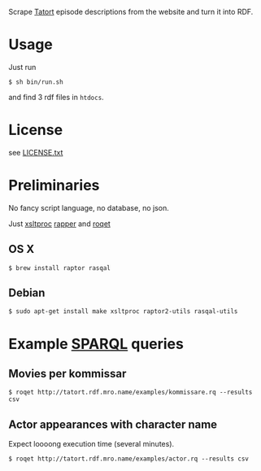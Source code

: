 
Scrape [Tatort](http://www.tatort.de/) episode descriptions from the website
and turn it into RDF.

# Usage

Just run

    $ sh bin/run.sh

and find 3 rdf files in `htdocs`.

# License

see [LICENSE.txt](LICENSE.txt)

# Preliminaries

No fancy script language, no database, no json.

Just [xsltproc](http://xmlsoft.org/XSLT/xsltproc.html) [rapper](http://librdf.org/raptor/rapper.html)
and [roqet](http://librdf.org/rasqal/roqet.html)

## OS X

    $ brew install raptor rasqal

## Debian

    $ sudo apt-get install make xsltproc raptor2-utils rasqal-utils

# Example [SPARQL](http://www.w3.org/TR/sparql11-query/#basicpatterns) queries

## Movies per kommissar

    $ roqet http://tatort.rdf.mro.name/examples/kommissare.rq --results csv

## Actor appearances with character name

Expect loooong execution time (several minutes).

    $ roqet http://tatort.rdf.mro.name/examples/actor.rq --results csv
